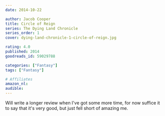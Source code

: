 ```yaml
---
date: 2014-10-22

author: Jacob Cooper
title: Circle of Reign
series: The Dying Land Chronicle
series_order: 1
cover: dying-land-chronicle-1-circle-of-reign.jpg

rating: 4.0
published: 2014
goodreads_id: 59029788

categories: ["Fantasy"]
tags: ["Fantasy"]

# Affiliates
amazon_nl: 
audible: 
---
```


Will write a longer review when I've got some more time, for now suffice it to say that it's very good, but just fell short of amazing me.

